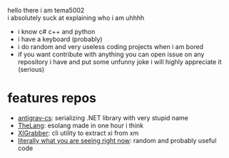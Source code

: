 hello there i am tema5002\
i absolutely suck at explaining who i am uhhhh
- i know c# c++ and python
- i have a keyboard (probably)
- i do random and very useless coding projects when i am bored
- if you want contribute with anything you can open issue on any repository i have and put some unfunny joke i will highly appreciate it (serious)
# features repos
- [antigrav-cs](https://github.com/antigrav-technologies/antigrav-cs): serializing .NET library with very stupid name
- [TheLang](https://github.com/antigrav-technologies/TheLang): esolang made in one hour i think
- [XIGrabber](https://github.com/tema5002/xigrabber): cli utility to extract xi from xm
- [literally what you are seeing right now](https://github.com/tema5002/tema5002): random and probably useful code
